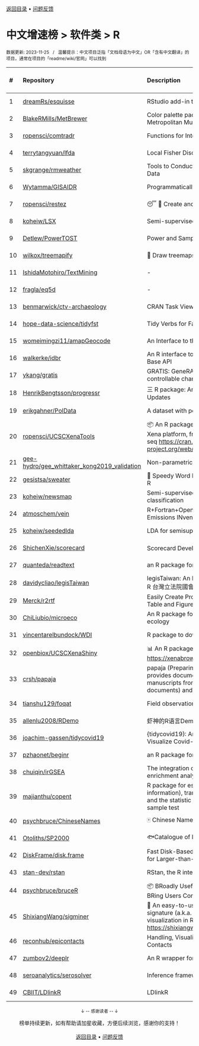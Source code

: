 <a href="https://gitee.com/GrowingGit/GitHub-Chinese-Top-Charts#github中文排行榜">返回目录</a> • <a href="/content/docs/feedback.md">问题反馈</a>

# 中文增速榜 > 软件类 > R
<sub>数据更新: 2023-11-25&nbsp;&nbsp;&nbsp;/&nbsp;&nbsp;&nbsp;温馨提示：中文项目泛指「文档母语为中文」OR「含有中文翻译」的项目，通常在项目的「readme/wiki/官网」可以找到</sub>

|#|Repository|Description|Stars|Average daily growth|Updated|
|:-|:-|:-|:-|:-|:-|
|1|[dreamRs/esquisse](https://github.com/dreamRs/esquisse)|RStudio add-in to make plots interactively with ggplot2|1694|1|2023-11-24|
|2|[BlakeRMills/MetBrewer](https://github.com/BlakeRMills/MetBrewer)|Color palette package in R inspired by works at the Metropolitan Museum of Art in New York|982|1|2023-09-30|
|3|[ropensci/comtradr](https://github.com/ropensci/comtradr)|Functions for Interacting with the UN Comtrade API|53|0|2023-11-17|
|4|[terrytangyuan/lfda](https://github.com/terrytangyuan/lfda)|Local Fisher Discriminant Analysis in R|74|0|2023-07-07|
|5|[skgrange/rmweather](https://github.com/skgrange/rmweather)|Tools to Conduct Meteorological Normalisation on Air Quality Data|43|0|2023-11-21|
|6|[Wytamma/GISAIDR](https://github.com/Wytamma/GISAIDR)|Programmatically interact with the GISAID database.|62|0|2023-11-24|
|7|[ropensci/restez](https://github.com/ropensci/restez)|:sleeping: :open_file_folder: Create and Query a Local Copy of GenBank in R|24|0|2023-10-25|
|8|[koheiw/LSX](https://github.com/koheiw/LSX)|Semi-supervised algorithm for document scaling|52|0|2023-10-31|
|9|[Detlew/PowerTOST](https://github.com/Detlew/PowerTOST)|Power and Sample Size for (Bio)Equivalence Studies|16|0|2023-06-23|
|10|[wilkox/treemapify](https://github.com/wilkox/treemapify)|🌳 Draw treemaps in ggplot2|205|0|2023-10-17|
|11|[IshidaMotohiro/TextMining](https://github.com/IshidaMotohiro/TextMining)|-|18|0|2023-11-02|
|12|[fragla/eq5d](https://github.com/fragla/eq5d)|-|18|0|2023-11-21|
|13|[benmarwick/ctv-archaeology](https://github.com/benmarwick/ctv-archaeology)|CRAN Task View: Archaeological Science|134|0|2023-11-19|
|14|[hope-data-science/tidyfst](https://github.com/hope-data-science/tidyfst)|Tidy Verbs for Fast Data Manipulation|93|0|2023-07-21|
|15|[womeimingzi11/amapGeocode](https://github.com/womeimingzi11/amapGeocode)|An Interface to the AutoNavi Maps API Geocoding Services|11|0|2023-10-31|
|16|[walkerke/idbr](https://github.com/walkerke/idbr)|An R interface to the US Census Bureau International Data Base API|56|0|2023-08-14|
|17|[ykang/gratis](https://github.com/ykang/gratis)|GRATIS: GeneRAting TIme Series with diverse and controllable characteristics|74|0|2023-08-29|
|18|[HenrikBengtsson/progressr](https://github.com/HenrikBengtsson/progressr)|三 R package: An Inclusive, Unifying API for Progress Updates|270|0|2023-09-05|
|19|[erikgahner/PolData](https://github.com/erikgahner/PolData)|A dataset with political datasets|471|0|2023-11-18|
|20|[ropensci/UCSCXenaTools](https://github.com/ropensci/UCSCXenaTools)|:package: An R package for accessing genomics data from UCSC Xena platform, from cancer multi-omics to single-cell RNA-seq https://cran.r-project.org/web/packages/UCSCXenaTools/|92|0|2023-08-21|
|21|[gee-hydro/gee_whittaker_kong2019_validation](https://github.com/gee-hydro/gee_whittaker_kong2019_validation)|Non-parametric weighted Whittaker smoothing|29|0|2023-09-17|
|22|[gesistsa/sweater](https://github.com/gesistsa/sweater)|👚 Speedy Word Embedding Association Test & Extras using R|25|0|2023-11-10|
|23|[koheiw/newsmap](https://github.com/koheiw/newsmap)|Semi-supervised algorithm for geographical document classification|53|0|2023-10-07|
|24|[atmoschem/vein](https://github.com/atmoschem/vein)| R+Fortran+OpenMP package to estimate Vehicular Emissions INventories VEIN. |40|0|2023-09-27|
|25|[koheiw/seededlda](https://github.com/koheiw/seededlda)|LDA for semisupervised topic modeling|63|0|2023-07-19|
|26|[ShichenXie/scorecard](https://github.com/ShichenXie/scorecard)|Scorecard Development in R, 评分卡|155|0|2023-09-14|
|27|[quanteda/readtext](https://github.com/quanteda/readtext)|an R package for reading text files|111|0|2023-06-03|
|28|[davidycliao/legisTaiwan](https://github.com/davidycliao/legisTaiwan)|legisTaiwan: An Interface to Access Taiwan Legislative API in R 台灣立法院國會系統 API |21|0|2023-10-31|
|29|[Merck/r2rtf](https://github.com/Merck/r2rtf)|Easily Create Production-Ready Rich Text Format (RTF) Table and Figure|70|0|2023-10-26|
|30|[ChiLiubio/microeco](https://github.com/ChiLiubio/microeco)|An R package for data analysis in microbial community ecology|142|0|2023-11-22|
|31|[vincentarelbundock/WDI](https://github.com/vincentarelbundock/WDI)|R package to download World Bank data|193|0|2023-11-23|
|32|[openbiox/UCSCXenaShiny](https://github.com/openbiox/UCSCXenaShiny)|📊 An R package for interactively exploring UCSC Xena https://xenabrowser.net/datapages/|78|0|2023-11-19|
|33|[crsh/papaja](https://github.com/crsh/papaja)|papaja (Preparing APA Journal Articles) is an R package that provides document formats to produce complete APA manuscripts from RMarkdown-files (PDF and Word documents) and helper functions that facil ...|608|0|2023-10-14|
|34|[tianshu129/foqat](https://github.com/tianshu129/foqat)|Field observation quick analysis toolkit|29|0|2023-10-01|
|35|[allenlu2008/RDemo](https://github.com/allenlu2008/RDemo)|虾神的R语言Demo|34|0|2023-09-05|
|36|[joachim-gassen/tidycovid19](https://github.com/joachim-gassen/tidycovid19)|{tidycovid19}: An R Package to Download, Tidy and Visualize Covid-19 Related Data|144|0|2023-11-24|
|37|[pzhaonet/beginr](https://github.com/pzhaonet/beginr)|an R package for beginners|15|0|2023-07-09|
|38|[chuiqin/irGSEA](https://github.com/chuiqin/irGSEA)|The integration of single cell rank-based gene set enrichment analysis|55|0|2023-11-16|
|39|[majianthu/copent](https://github.com/majianthu/copent)|R package for estimating copula entropy (mutual information), transfer entropy (conditional independence), and the statistic for multivariate normality test and two-sample test|37|0|2023-08-05|
|40|[psychbruce/ChineseNames](https://github.com/psychbruce/ChineseNames)|🀄 Chinese Name Database (1930-2008).|121|0|2023-09-27|
|41|[Otoliths/SP2000](https://github.com/Otoliths/SP2000)|🐟Catalogue of Life toolkit for R|10|0|2023-08-31|
|42|[DiskFrame/disk.frame](https://github.com/DiskFrame/disk.frame)|Fast Disk-Based Parallelized Data Manipulation Framework for Larger-than-RAM Data|590|0|2023-08-01|
|43|[stan-dev/rstan](https://github.com/stan-dev/rstan)|RStan, the R interface to Stan|973|0|2023-11-13|
|44|[psychbruce/bruceR](https://github.com/psychbruce/bruceR)|📦 BRoadly Useful Convenient and Efficient R functions that BRing Users Concise and Elegant R data analyses.|136|0|2023-10-01|
|45|[ShixiangWang/sigminer](https://github.com/ShixiangWang/sigminer)|🌲 An easy-to-use and scalable toolkit for genomic alteration signature (a.k.a. mutational signature) analysis and visualization in R https://shixiangwang.github.io/sigminer/reference/index.html|119|0|2023-11-14|
|46|[reconhub/epicontacts](https://github.com/reconhub/epicontacts)|Handling, Visualisation and Analysis of Epidemiological Contacts|13|0|2023-10-26|
|47|[zumbov2/deeplr](https://github.com/zumbov2/deeplr)|An R wrapper for the DeepL Translator API|31|0|2023-11-03|
|48|[seroanalytics/serosolver](https://github.com/seroanalytics/serosolver)|Inference framework for serological data|12|0|2023-10-03|
|49|[CBIIT/LDlinkR](https://github.com/CBIIT/LDlinkR)|LDlinkR|38|0|2023-06-13|

<div align="center">
    <p><sub>↓ -- 感谢读者 -- ↓</sub></p>
    榜单持续更新，如有帮助请加星收藏，方便后续浏览，感谢你的支持！
</div>

<br/>

<div align="center"><a href="https://gitee.com/GrowingGit/GitHub-Chinese-Top-Charts#github中文排行榜">返回目录</a> • <a href="/content/docs/feedback.md">问题反馈</a></div>
